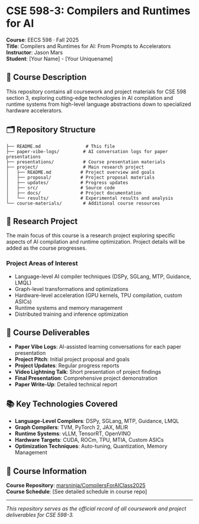 # CSE 598-3: Compilers and Runtimes for AI

**Course**: EECS 598 · Fall 2025  
**Title**: Compilers and Runtimes for AI: From Prompts to Accelerators  
**Instructor**: Jason Mars  
**Student**: [Your Name] - [Your Uniquename]  

## 📖 Course Description

This repository contains all coursework and project materials for CSE 598 section 3, exploring cutting-edge technologies in AI compilation and runtime systems from high-level language abstractions down to specialized hardware accelerators.

## 🗂 Repository Structure

```
├── README.md                 # This file
├── paper-vibe-logs/         # AI conversation logs for paper presentations
├── presentations/           # Course presentation materials
├── project/                 # Main research project
│   ├── README.md           # Project overview and goals
│   ├── proposal/           # Project proposal materials
│   ├── updates/            # Progress updates
│   ├── src/                # Source code
│   ├── docs/               # Project documentation
│   └── results/            # Experimental results and analysis
└── course-materials/        # Additional course resources
```

## 🎯 Research Project

The main focus of this course is a research project exploring specific aspects of AI compilation and runtime optimization. Project details will be added as the course progresses.

### Project Areas of Interest
- Language-level AI compiler techniques (DSPy, SGLang, MTP, Guidance, LMQL)
- Graph-level transformations and optimizations
- Hardware-level acceleration (GPU kernels, TPU compilation, custom ASICs)
- Runtime systems and memory management
- Distributed training and inference optimization

## 📝 Course Deliverables

- **Paper Vibe Logs**: AI-assisted learning conversations for each paper presentation
- **Project Pitch**: Initial project proposal and goals
- **Project Updates**: Regular progress reports
- **Video Lightning Talk**: Short presentation of project findings
- **Final Presentation**: Comprehensive project demonstration
- **Paper Write-Up**: Detailed technical report

## 📚 Key Technologies Covered

- **Language-Level Compilers**: DSPy, SGLang, MTP, Guidance, LMQL
- **Graph Compilers**: TVM, PyTorch 2, JAX, MLIR
- **Runtime Systems**: vLLM, TensorRT, OpenVINO
- **Hardware Targets**: CUDA, ROCm, TPU, MTIA, Custom ASICs
- **Optimization Techniques**: Auto-tuning, Quantization, Memory Management

## 🔗 Course Information

**Course Repository**: [marsninja/CompilersForAIClass2025](https://github.com/marsninja/CompilersForAIClass2025)  
**Course Schedule**: [See detailed schedule in course repo]  

---

*This repository serves as the official record of all coursework and project deliverables for CSE 598-3.*